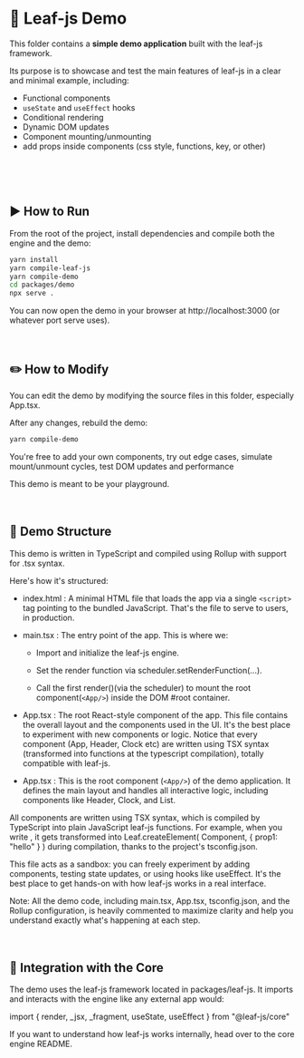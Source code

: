 # 🧪 Leaf-js Demo

This folder contains a **simple demo application** built with the leaf-js framework.

Its purpose is to showcase and test the main features of leaf-js in a clear and minimal example, including:

- Functional components
- `useState` and `useEffect` hooks
- Conditional rendering
- Dynamic DOM updates
- Component mounting/unmounting
- add props inside components (css style, functions, key, or other)

<br><br><br>





## ▶️ How to Run

From the root of the project, install dependencies and compile both the engine and the demo:

```bash
yarn install
yarn compile-leaf-js
yarn compile-demo
cd packages/demo
npx serve .
```

You can now open the demo in your browser at http://localhost:3000 (or whatever port serve uses).
<br><br><br>







## ✏️ How to Modify

You can edit the demo by modifying the source files in this folder, especially App.tsx.

After any changes, rebuild the demo:

```bash
yarn compile-demo
```

You're free to add your own components, try out edge cases, simulate mount/unmount cycles, test DOM updates and performance

This demo is meant to be your playground.
<br><br><br>







## 🔧 Demo Structure

This demo is written in TypeScript and compiled using Rollup with support for .tsx syntax.

Here's how it's structured:

- index.html :   A minimal HTML file that loads the app via a single `<script>` tag pointing to the bundled JavaScript. That's the file to serve to users, in production.

- main.tsx  :    The entry point of the app. This is where we:

    - Import and initialize the leaf-js engine.

    - Set the render function via scheduler.setRenderFunction(...).

    - Call the first render()(via the scheduler) to mount the root component(`<App/>`) inside the DOM #root container.

- App.tsx  :   The root React-style component of the app. This file contains the overall layout and the components used in the UI. It's the best place to experiment with new components or logic. Notice that every component (App, Header, Clock etc) are written using TSX syntax (transformed into functions at the typescript compilation), totally compatible with leaf-js.


- App.tsx  :   This is the root component (`<App/>`) of the demo application. It defines the main layout and handles all interactive logic, including components like Header, Clock, and List.

All components are written using TSX syntax, which is compiled by TypeScript into plain JavaScript leaf-js functions. For example, when you write <Component prop1="hello"/>, it gets transformed into Leaf.createElement( Component, { prop1: "hello" } ) during compilation, thanks to the project's tsconfig.json.

This file acts as a sandbox: you can freely experiment by adding components, testing state updates, or using hooks like useEffect. It's the best place to get hands-on with how leaf-js works in a real interface.

Note: All the demo code, including main.tsx, App.tsx, tsconfig.json, and the Rollup configuration, is heavily commented to maximize clarity and help you understand exactly what's happening at each step.
<br><br><br>







## 🔄 Integration with the Core

The demo uses the leaf-js framework located in packages/leaf-js. It imports and interacts with the engine like any external app would:

import { render, _jsx, _fragment, useState, useEffect } from "@leaf-js/core"

If you want to understand how leaf-js works internally, head over to the core engine README.
